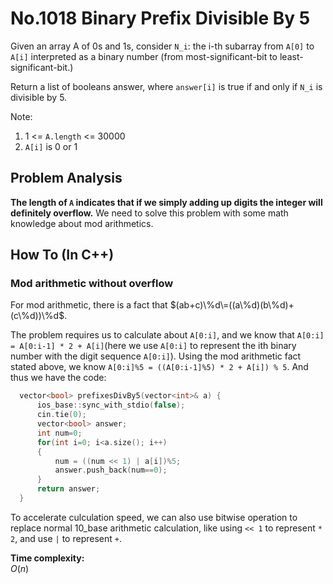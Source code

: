 No.1018 Binary Prefix Divisible By 5
=========
Given an array A of 0s and 1s, consider `N_i`: the i-th subarray from `A[0]` to `A[i]` interpreted as a binary number (from most-significant-bit to least-significant-bit.)

Return a list of booleans answer, where `answer[i]` is true if and only if `N_i` is divisible by 5.  

Note:  
1. 1 <= `A.length` <= 30000
2. `A[i]` is 0 or 1

## Problem Analysis  

**The length of `A` indicates that if we simply adding up digits the integer will definitely overflow.** We need to solve this problem with some math knowledge about mod arithmetics.  

## How To (In C++)
### Mod arithmetic without overflow  
For mod arithmetic, there is a fact that $(ab+c)\%d\=((a\%d)(b\%d)+(c\%d))\%d$.  
  
The problem requires us to calculate about `A[0:i]`, and we know that `A[0:i] = A[0:i-1] * 2 + A[i]`(here we use `A[0:i]` to represent the ith binary number with the digit sequence `A[0:i]`). Using the mod arithmetic fact stated above, we know `A[0:i]%5 = ((A[0:i-1]%5) * 2 + A[i]) % 5`. And thus we have the code:  
```C++
  vector<bool> prefixesDivBy5(vector<int>& a) {
      ios_base::sync_with_stdio(false);
      cin.tie(0);
      vector<bool> answer;
      int num=0;
      for(int i=0; i<a.size(); i++)
      {
          num = ((num << 1) | a[i])%5;
          answer.push_back(num==0);
      }
      return answer;
  }
 ```
 To accelerate culculation speed, we can also use bitwise operation to replace normal 10_base arithmetic calculation, like using `<< 1` to represent `* 2`, and use `|` to represent `+`.  
  
**Time complexity:**  
$O(n)$
